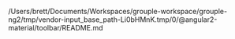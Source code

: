 /Users/brett/Documents/Workspaces/grouple-workspace/grouple-ng2/tmp/vendor-input_base_path-Li0bHMnK.tmp/0/@angular2-material/toolbar/README.md